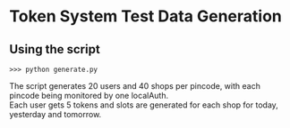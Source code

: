 # Token System Test Data Generation

## Using the script

```console
>>> python generate.py
```

The script generates 20 users and 40 shops per pincode, with each pincode being monitored by one localAuth.  
Each user gets 5 tokens and slots are generated for each shop for today, yesterday and tomorrow.  
